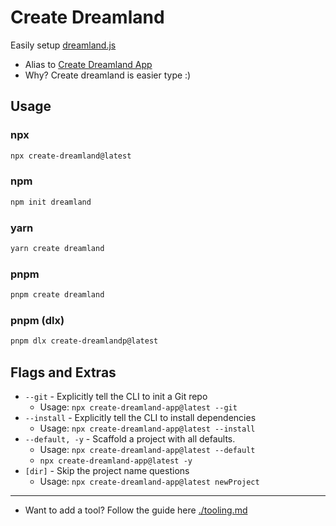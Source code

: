 # Create Dreamland

Easily setup [dreamland.js](https://github.com/mercuryworkshop/dreamlandjs)

- Alias to [Create Dreamland App](../create-dreamland-app)
- Why? Create dreamland is easier type :)

## Usage

### npx
```bash
npx create-dreamland@latest
```

### npm
```bash
npm init dreamland
```

### yarn
```bash
yarn create dreamland
```

### pnpm
```bash
pnpm create dreamland
```

### pnpm (dlx)
```bash
pnpm dlx create-dreamlandp@latest
```

## Flags and Extras

- `--git` - Explicitly tell the CLI to init a Git repo
    - Usage: `npx create-dreamland-app@latest --git`
- `--install` - Explicitly tell the CLI to install dependencies
    - Usage: `npx create-dreamland-app@latest --install`
- `--default, -y` - Scaffold a project with all defaults.
    - Usage: `npx create-dreamland-app@latest --default`
    - `npx create-dreamland-app@latest -y`
- `[dir]` - Skip the project name questions
    - Usage: `npx create-dreamland-app@latest newProject`

---
- Want to add a tool? Follow the guide here [./tooling.md](https://github.com/motortruck1221/dreamland-stuff/blob/main/create-dreamland-app/tooling.md)
